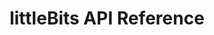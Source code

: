---
title: littleBits API Reference

language_tabs:
  - shell

toc_footers:
  - <a href='http://github.com/tripit/slate'>Documentation Powered by Slate</a>

includes:
  - intro
  - auth
  - comments
  - content
  - my_library
  - projects
  - users
  - status_codes

search: true
---
